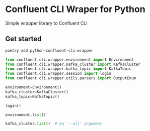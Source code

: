 # Confluent CLI Wraper for Python

Simple wrapper library to Confluent CLI


## Get started

```bash
poetry add python-confluent-cli-wrapper
```

```python
from confluent.cli.wrapper.environment import Environment
from confluent.cli.wrapper.kafka_cluster import KafkaCluster
from confluent.cli.wrapper.kafka_topic import KafkaTopic
from confluent.cli.wrapper.session import login
from confluent.cli.wrapper.utils.parsers import OutputEnum

environment=Environment()
kafka_cluster=KafkaCluster()
kafka_topic=KafkaTopic()

login()

environment.list()

kafka_cluster.list()  # eq '--all' argument

```
